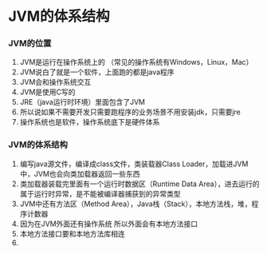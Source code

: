 # JVM的体系结构

### JVM的位置

1. JVM是运行在操作系统上的 （常见的操作系统有Windows，Linux，Mac）
2. JVM说白了就是一个软件，上面跑的都是java程序
3. JVM会和操作系统交互
4. JVM是使用C写的
5. JRE（java运行时环境）里面包含了JVM
6. 所以说如果不需要开发只需要跑程序的业务场景不用安装jdk，只需要jre
7. 操作系统也是软件，操作系统底下是硬件体系

### JVM的体系结构

1. 编写java源文件，编译成class文件，类装载器Class Loader，加载进JVM中，JVM也会向类加载器返回一些东西
2. 类加载器装载完里面有一个运行时数据区（Runtime Data Area），进去运行的属于运行时异常，是不能被编译器捕获到的异常类型
3. JVM中还有方法区（Method Area），Java栈（Stack），本地方法栈，堆，程序计数器
4. 因为在JVM外面还有操作系统 所以外面会有本地方法接口
5. 本地方法接口要和本地方法库相连
6. ​